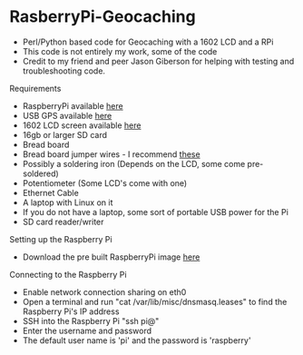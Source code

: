 RasberryPi-Geocaching
=====================

- Perl/Python based code for Geocaching with a 1602 LCD and a RPi 
- This code is not entirely my work, some of the code 
- Credit to my friend and peer Jason Giberson for helping with testing and troubleshooting code. 

Requirements
  - RaspberryPi available [here](http://www.amazon.com/RASPBERRY-MODEL-756-8308-Raspberry-Pi/dp/B009SQQF9C/ref=sr_1_1?ie=UTF8&qid=1404096520&sr=8-1&keywords=raspberry+pi)
  - USB GPS available [here](http://www.amazon.com/GlobalSat-BU-353-USB-GPS-Receiver/dp/B000PKX2KA/ref=sr_1_2?ie=UTF8&qid=1404094736&sr=8-2&keywords=usb+gps)
  - 1602 LCD screen available [here](http://www.amazon.com/microtivity-IM161-Module-White-Backlight/dp/B0059H60SK/ref=sr_1_1?ie=UTF8&qid=1404096445&sr=8-1&keywords=1602+lcd)
  - 16gb or larger SD card
  - Bread board 
  - Bread board jumper wires - I recommend [these](http://www.amazon.com/Phantom-YoYo-dupont-cable-female/dp/B00A6SOGC4/ref=sr_1_1?ie=UTF8&qid=1404096663&sr=8-1&keywords=male+to+female+jumper+wire)
  - Possibly a soldering iron (Depends on the LCD, some come pre-soldered)
  - Potentiometer (Some LCD's come with one)
  - Ethernet Cable
  - A laptop with Linux on it
  - If you do not have a laptop, some sort of portable USB power for the Pi
  - SD card reader/writer

Setting up the Raspberry Pi
- Download the pre built RaspberryPi image [here]()


Connecting to the Raspberry Pi
- Enable network connection sharing on eth0
- Open a terminal and run "cat /var/lib/misc/dnsmasq.leases" to find the Raspberry Pi's IP address
- SSH into the Raspberry Pi "ssh pi@<IP of Pi>"
- Enter the username and password
- The default user name is 'pi' and the password is 'raspberry'
